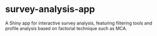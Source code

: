 # survey-analysis-app
A Shiny app for interactive survey analysis, featuring filtering tools and profile analysis based on factorial technique such as MCA.
